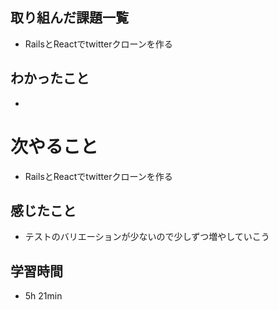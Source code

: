 ## 取り組んだ課題一覧
- RailsとReactでtwitterクローンを作る
## わかったこと
- 
# 次やること
- RailsとReactでtwitterクローンを作る
## 感じたこと
- テストのバリエーションが少ないので少しずつ増やしていこう
## 学習時間
- 5h 21min